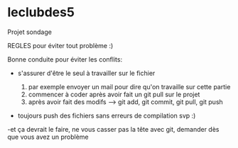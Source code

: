 # leclubdes5
Projet sondage

REGLES pour éviter tout problème :)

Bonne conduite pour éviter les conflits:
- s'assurer d'être le seul à travailler sur le fichier
    1) par exemple envoyer un mail pour dire qu'on travaille sur cette partie
    2) commencer à coder après avoir fait un git pull sur le projet
    3) après avoir fait des modifs --> git add, git commit, git pull, git push

- toujours push des fichiers sans erreurs de compilation svp :)

-et ça devrait le faire, ne vous casser pas la tête avec git, demander dès que vous avez un problème
